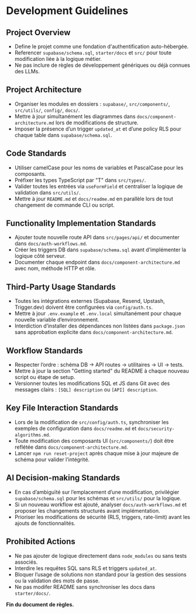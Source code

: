 # Development Guidelines

## Project Overview
- Define le projet comme une fondation d'authentification auto-hébergée.
- Referencer `supabase/schema.sql`, `starter/docs` et `src/` pour toute modification liée à la logique métier.
- Ne pas inclure de règles de développement génériques ou déjà connues des LLMs.

## Project Architecture
- Organiser les modules en dossiers : `supabase/`, `src/components/`, `src/utils/`, `config/`, `docs/`.
- Mettre à jour simultanément les diagrammes dans `docs/component-architecture.md` lors de modifications de structure.
- Imposer la présence d’un trigger `updated_at` et d’une policy RLS pour chaque table dans `supabase/schema.sql`.

## Code Standards
- Utiliser camelCase pour les noms de variables et PascalCase pour les composants.
- Préfixer les types TypeScript par "T" dans `src/types/`.
- Valider toutes les entrées via `useFormField` et centraliser la logique de validation dans `src/utils/`.
- Mettre à jour `README.md` et `docs/readme.md` en parallèle lors de tout changement de commande CLI ou script.

## Functionality Implementation Standards
- Ajouter toute nouvelle route API dans `src/pages/api/` et documenter dans `docs/auth-workflows.md`.
- Créer les triggers DB dans `supabase/schema.sql` avant d’implémenter la logique côté serveur.
- Documenter chaque endpoint dans `docs/component-architecture.md` avec nom, méthode HTTP et rôle.

## Third-Party Usage Standards
- Toutes les intégrations externes (Supabase, Resend, Upstash, Trigger.dev) doivent être configurées via `config/auth.ts`.
- Mettre à jour `.env.example` et `.env.local` simultanément pour chaque nouvelle variable d’environnement.
- Interdiction d’installer des dépendances non listées dans `package.json` sans approbation explicite dans `docs/component-architecture.md`.

## Workflow Standards
- Respecter l’ordre : schéma DB → API routes → utilitaires → UI → tests.
- Mettre à jour la section "Getting started" du README à chaque nouveau script ou étape de setup.
- Versionner toutes les modifications SQL et JS dans Git avec des messages clairs : `[SQL] description` ou `[API] description`.

## Key File Interaction Standards
- Lors de la modification de `src/config/auth.ts`, synchroniser les exemples de configuration dans `docs/readme.md` et `docs/security-algorithms.md`.
- Toute modification des composants UI (`src/components/`) doit être reflétée dans `docs/component-architecture.md`.
- Lancer `npm run reset-project` après chaque mise à jour majeure de schéma pour valider l’intégrité.

## AI Decision-making Standards
- En cas d’ambiguïté sur l’emplacement d’une modification, privilégier `supabase/schema.sql` pour les schémas et `src/utils/` pour la logique.
- Si un nouveau workflow est ajouté, analyser `docs/auth-workflows.md` et proposer les changements structurés avant implémentation.
- Prioriser les modifications de sécurité (RLS, triggers, rate-limit) avant les ajouts de fonctionnalités.

## Prohibited Actions
- Ne pas ajouter de logique directement dans `node_modules` ou sans tests associés.
- Interdire les requêtes SQL sans RLS et triggers `updated_at`.
- Bloquer l’usage de solutions non standard pour la gestion des sessions ou la validation des mots de passe.
- Ne pas modifer README sans synchroniser les docs dans `starter/docs/`.

**Fin du document de règles.**
